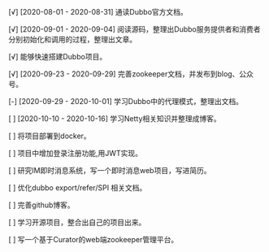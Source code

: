 [√] [2020-08-01 - 2020-08-31] 通读Dubbo官方文档。

[√] [2020-09-01 - 2020-09-04] 阅读源码，整理出Dubbo服务提供者和消费者分别初始化和调用的过程，整理出文章。

[√] 能够快速搭建Dubbo项目。

[√] [2020-09-23 - 2020-09-29] 完善zookeeper文档，并发布到blog、公众号。

[-] [2020-09-29 - 2020-10-01] 学习Dubbo中的代理模式，整理出文档。

[ ] [2020-10-10 - 2020-10-16] 学习Netty相关知识并整理成博客。

[ ] 将项目部署到docker。

[ ] 项目中增加登录注册功能,用JWT实现。

[ ] 研究IM即时消息系统，写一个即时消息web项目，写进简历。

[ ] 优化dubbo export/refer/SPI 相关文档。

[ ] 完善github博客。 

[ ] 学习开源项目，整合出自己的项目出来。

[ ] 写一个基于Curator的web端zookeeper管理平台。